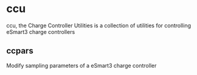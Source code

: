 # ccu
ccu, the Charge Controller Utilities is a collection of utilities for controlling eSmart3 charge controllers
## ccpars
Modify sampling parameters of a eSmart3 charge controller
